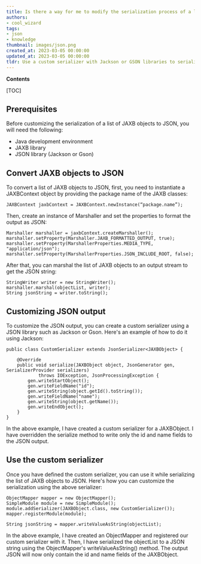 ```yaml
---
title: Is there a way for me to modify the serialization process of a list containing jaxb objects in order to output them as json?
authors:
- cool_wizard
tags:
- json
- knowledge
thumbnail: images/json.png
created_at: 2023-03-05 00:00:00
updated_at: 2023-03-05 00:00:00
tldr: Use a custom serializer with Jackson or GSON libraries to serialize the list of JAXB objects to customized JSON format.
---
```


**Contents**

[TOC]

## Prerequisites 

Before customizing the serialization of a list of JAXB objects to JSON, you will need the following:
- Java development environment
- JAXB library
- JSON library (Jackson or Gson)

## Convert JAXB objects to JSON

To convert a list of JAXB objects to JSON, first, you need to instantiate a JAXBContext object by providing the package name of the JAXB classes:

```
JAXBContext jaxbContext = JAXBContext.newInstance(“package.name”);
```

Then, create an instance of Marshaller and set the properties to format the output as JSON:

```
Marshaller marshaller = jaxbContext.createMarshaller();
marshaller.setProperty(Marshaller.JAXB_FORMATTED_OUTPUT, true);
marshaller.setProperty(MarshallerProperties.MEDIA_TYPE, "application/json");
marshaller.setProperty(MarshallerProperties.JSON_INCLUDE_ROOT, false);
```

After that, you can marshal the list of JAXB objects to an output stream to get the JSON string:

```
StringWriter writer = new StringWriter();
marshaller.marshal(objectList, writer);
String jsonString = writer.toString();
```

## Customizing JSON output

To customize the JSON output, you can create a custom serializer using a JSON library such as Jackson or Gson. Here's an example of how to do it using Jackson:

```
public class CustomSerializer extends JsonSerializer<JAXBObject> {

    @Override
    public void serialize(JAXBObject object, JsonGenerator gen, SerializerProvider serializers)
            throws IOException, JsonProcessingException {
        gen.writeStartObject();
        gen.writeFieldName("id");
        gen.writeString(object.getId().toString());
        gen.writeFieldName("name");
        gen.writeString(object.getName());
        gen.writeEndObject();
    }
}
```

In the above example, I have created a custom serializer for a JAXBObject. I have overridden the serialize method to write only the id and name fields to the JSON output.

## Use the custom serializer

Once you have defined the custom serializer, you can use it while serializing the list of JAXB objects to JSON. Here's how you can customize the serialization using the above serializer:

```
ObjectMapper mapper = new ObjectMapper();
SimpleModule module = new SimpleModule();
module.addSerializer(JAXBObject.class, new CustomSerializer());
mapper.registerModule(module);

String jsonString = mapper.writeValueAsString(objectList);
```

In the above example, I have created an ObjectMapper and registered our custom serializer with it. Then, I have serialized the objectList to a JSON string using the ObjectMapper's writeValueAsString() method. The output JSON will now only contain the id and name fields of the JAXBObject.
